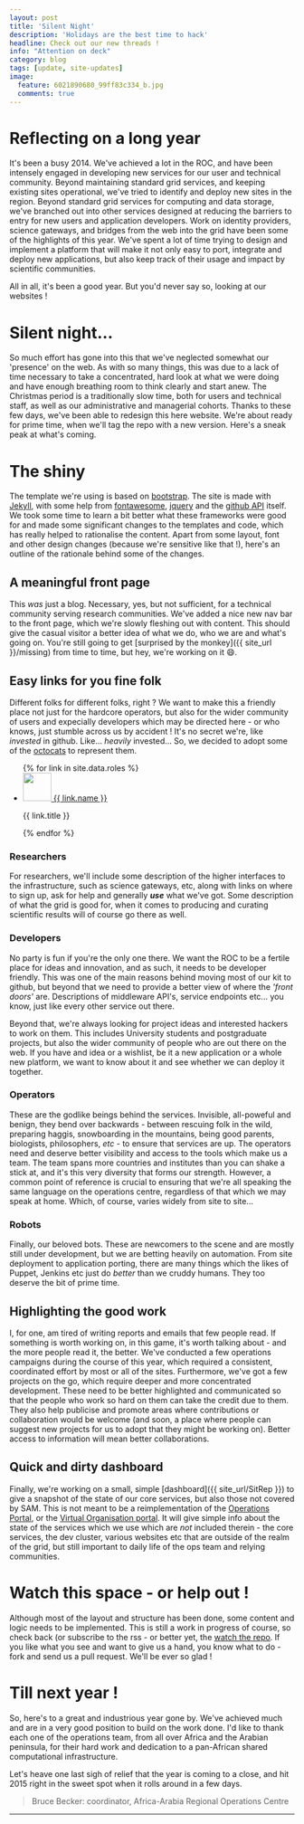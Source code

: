 ```yaml
---
layout: post
title: 'Silent Night'
description: 'Holidays are the best time to hack'
headline: Check out our new threads !
info: "Attention on deck"
category: blog
tags: [update, site-updates]
image:
  feature: 6021890680_99ff83c334_b.jpg
  comments: true
---
```


# Reflecting on a long year

It's been a busy 2014. We've achieved a lot in the ROC, and have been intensely engaged in developing new services for our user and technical community. Beyond maintaining standard grid services, and keeping existing sites operational, we've tried to identify and deploy new sites in the region. Beyond standard grid services for computing and data storage, we've branched out into other services designed at reducing the barriers to entry for new users and application developers. Work on identity providers, science gateways, and bridges from the web into the grid have been some of the highlights of this year. We've spent a lot of time trying to design and implement a platform that will make it not only easy to port, integrate and deploy new applications, but also keep track of their usage and impact by scientific communities.

All in all, it's been a good year. But you'd never say so, looking at our websites !

# Silent night...

So much effort has gone into this that we've neglected somewhat our 'presence' on the web. As with so many things, this was due to a lack of time necessary to take a concentrated, hard look at what we were doing and have enough breathing room to think clearly and start anew. The Christmas period is a traditionally slow time, both for users and technical staff, as well as our administrative and managerial cohorts. Thanks to these few days, we've been able to redesign this here website. We're about ready for prime time, when we'll tag the repo with a new version. Here's a sneak peak at what's coming.

# The shiny

The template we're using is based on [bootstrap](http://getboostrap.io). The site is made with [Jekyll](http://jekyllrb.com), with some help from [fontawesome](http://fontawesome.io), [jquery](http://www.jquery.com) and the [github API](http://developer.github.com) itself. We took some time to learn a bit better what these frameworks were good for and made some significant changes to the templates and code, which has really helped to rationalise the content. Apart from some layout, font and other design changes (because we're sensitive like that !), here's an outline of the rationale behind some of the changes.

## A meaningful front page

This *was* just a blog. Necessary, yes, but not sufficient, for a technical community serving research communities. We've added a nice new nav bar to the front page, which we're slowly fleshing out with content. This should give the casual visitor a better idea of what we do, who we are and what's going on. You're still going to get [surprised by the monkey]({{ site_url }}/missing) from time to time, but hey, we're working on it :smile:.

## Easy links for you fine folk

Different folks for different folks, right ? We want to make this a friendly place not just for the hardcore operators, but also for the wider community of users and expecially developers which may be directed here - or who knows, just stumble across us by accident ! It's no secret we're, like *invested* in github. Like... *heavily* invested... So, we decided to adopt some of the [octocats](http://octodex.github.com) to represent them.

<ul class="stacked nav-justified">
{% for link in site.data.roles %}
<li><a href="{{ link.url }}" data-toggle="tooltip" title="{{ link.title }}" target="_blank"><img src="{{ site_url }}/images/{{ link.image }}" width="50px" />  <i class="fa fa-{{ link.icon }}"></i> {{ link.name }} </a> <p class="h4 text-center"> {{ link.title }}</p></li>
{% endfor %}
</ul>

### Researchers

For researchers, we'll include some description of the higher interfaces to the infrastructure, such as science gateways, etc, along with links on where to sign up, ask for help and generally ***use*** what we've got. Some description of what the grid is good for, when it comes to producing and curating scientific results will of course go there as well.

### Developers

No party is fun if you're the  only one there. We want the ROC to be a fertile place for ideas and innovation, and as such, it needs to be developer friendly. This was one of the main reasons behind moving most of our kit to github, but beyond that we need to provide a better view of where the *'front doors'* are. Descriptions of middleware API's, service endpoints etc... you know, just like every other service out there.

Beyond that, we're always looking for project ideas and interested hackers to work on them. This includes University students and postgraduate projects, but also the wider community of people who are out there on the web. If you have and idea or a wishlist, be it a new application or a whole new platform, we want to know about it and see whether we can deploy it together.

### Operators

These are the godlike beings behind the services. Invisible, all-poweful and benign, they bend over backwards - between rescuing folk in the wild, preparing haggis, snowboarding in the mountains, being good parents, biologists, philosophers, *etc* - to ensure that services are up. The operators need and deserve better visibility and access to the tools which make us a team. The team spans more countries and institutes than you can shake a stick at, and it's this very diversity that forms our strength. However, a common point of reference is crucial to ensuring that we're all speaking the same language on the operations centre, regardless of that which we may speak at home. Which, of course, varies widely from site to site...

### Robots

Finally, our beloved bots. These are newcomers to the scene and are mostly still under development, but we are betting heavily on automation. From site deployment to application porting, there are many things which the likes of Puppet, Jenkins etc just do *better* than we cruddy humans. They too deserve the bit of prime time.

## Highlighting the good work

I, for one, am tired of writing reports and emails that few people read. If something is worth working on, in this game, it's worth talking about - and the more people read it, the better. We've conducted a few operations campaigns during the course of this year, which required a consistent, coordinated effort by most or all of the sites. Furthermore, we've got a few projects on the go, which require deeper and more concentrated development. These need to be better highlighted and communicated so that the people who work so hard on them can take the credit due to them. They also help publicise and promote areas where contributions or collaboration would be welcome (and soon, a place where people can suggest new projects for us to adopt that they might be working on). Better access to information will mean better collaborations.

## Quick and dirty dashboard

Finally, we're working on a small, simple [dashboard]({{ site_url/SitRep }}) to give a snapshot of the state of our core services, but also those not covered by SAM. This is not meant to be a reimplementation of the [Operations Portal](http://operations-portal.egi.eu), or the [Virtual Organisation portal](http://http://operations-portal.egi.eu/vapor). It will give simple info about the state of the services which we use which are *not* included therein - the core services, the dev cluster, various websites etc that are outside of the realm of the grid, but still important to daily life of the ops team and relying communities.

# Watch this space - or help out !

Although most of the layout and structure has been done, some content and logic needs to be implemented. This is still a work in progress of course, so check back (or subscribe to the rss - or better yet, the [watch the repo](https://github.com/AAROC/aaroc.github.io/subscription). If you like what you see and want to give us a hand, you know what to do - fork and send us a pull request. We'll be ever so glad !

# Till next year !

So, here's to a great and industrious year gone by. We've achieved much and are in a very good position to build on the work done. I'd like to thank each one of the operations team, from all over Africa and the Arabian peninsula, for their hard work and dedication to a pan-African shared computational infrastructure.

Let's heave one last sigh of relief that the year is coming to a close, and hit 2015 right in the sweet spot when it rolls around in a few days.

> Bruce Becker: coordinator, Africa-Arabia Regional Operations Centre

-----
